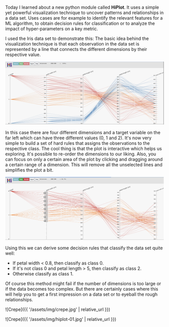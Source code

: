 Today I learned about a new python module called **HiPlot**. It uses a simple yet powerful visualization technique to uncover patterns and relationships in a data set. 
Uses cases are for example to identify the relevant features for a ML algorithm, to obtain decision rules for classification or to analyze the impact of hyper-parameters on a key metric.

I used the Iris data set to demonstrate this: 
The basic idea behind the visualization technique is that each observation in the data set is represented by a line that connects the different dimensions by their respective value. 

![](/assets/img/hiplot-01.jpg)

In this case there are four different dimensions and a target variable on the far left which can have three different values (0, 1 and 2). 
It's now very simple to build a set of hard rules that assigns the observations to the respective class. The cool thing is that the plot is interactive which helps us exploring. It's possible to re-order the dimensions to our liking. Also, you can focus on only a certain area of the plot by clicking and dragging around a certain range of a dimension. This will remove all the unselected lines and simplifies the plot a bit.

![](/assets/img/hiplot-02.png)

Using this we can derive some decision rules that classify the data set quite well: 
- If petal width < 0.8, then classify as class 0.
- If it's not class 0 and petal length > 5, then classify as class 2.
- Otherwise classify as class 1. 

Of course this method might fail if the number of dimensions is too large or if the data becomes too complex. But there are certainly cases where this will help you to get a first impression on a data set or to eyeball the rough relationships. 

![Crepe]({{ '/assets/img/crepe.jpg' | relative_url }})


![Crepe]({{ '/assets/img/hiplot-01.jpg' | relative_url }})


